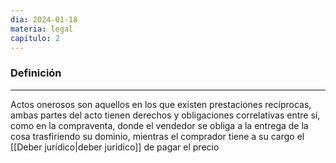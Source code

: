 ```yaml
---
dia: 2024-01-18
materia: legal
capitulo: 2
---
```

### Definición
---
Actos onerosos son aquellos en los que existen prestaciones recíprocas, ambas partes del acto tienen derechos y obligaciones correlativas entre sí, como en la compraventa, donde el vendedor se obliga a la entrega de la cosa trasfiriendo su dominio, mientras el comprador tiene a su cargo el [[Deber jurídico|deber jurídico]] de pagar el precio